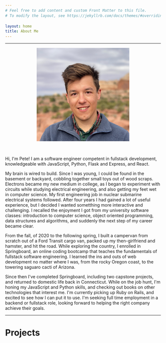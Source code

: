 ```yaml
---
# Feel free to add content and custom Front Matter to this file.
# To modify the layout, see https://jekyllrb.com/docs/themes/#overriding-theme-defaults

layout: home
title: About Me
---
```


---

<p align="center">
  <img src="/assets/profile.jpg" alt="me" width="300" />
</p>  
<br> 

Hi, I'm Pete! I am a software engineer competent in fullstack development, knowledgeable with JavaScript, Python, Flask and Express, and React. 

My brain is wired to build. Since I was young, I could be found in the basement or backyard, cobbling together small toys out of wood scraps. Electrons became my new medium in college, as I began to experiment with circuits while studying electrical engineering, and also getting my feet wet in computer science. My first engineering job in nuclear submarine electrical systems followed. After four years I had gained a lot of useful experience, but I decided I wanted sometthing more interactive and challenging. I recalled the enjoyment I got from my university software classes: introduction to computer science, object oriented programming, data structures and algorithms, and suddenly the next step of my career became clear. 

From the fall, of 2020 to the following spring, I built a campervan from scratch out of a Ford Transit cargo van, packed up my then-girlfriend and hamster, and hit the road. While exploring the country, I enrolled in Springboard, an online coding bootcamp that teaches the fundamentals of fullstack software engineering. I learned the ins and outs of web development no matter where I was, from the rocky Oregon coast, to the towering saguaro cacti of Arizona. 

Since then I've completed Springboard, including two capstone projects, and returned to domestic life back in Connecticut. While on the job hunt, I'm honing my JavaScript and Python skills, and checking out books on other technologies that interest me. I'm currently picking up Ruby on Rails, and excited to see how I can put it to use. I'm seeking full time employment in a backend or fullstack role, looking forward to helping the right company achieve their goals.

---

# Projects

